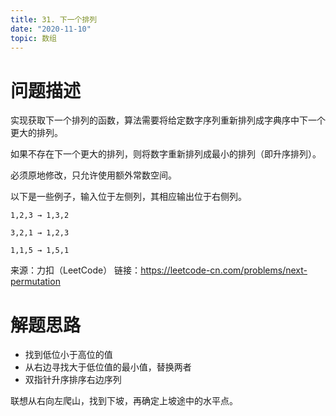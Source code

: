 ```yaml
---
title: 31. 下一个排列
date: "2020-11-10"
topic: 数组
---
```


# 问题描述

实现获取下一个排列的函数，算法需要将给定数字序列重新排列成字典序中下一个更大的排列。

如果不存在下一个更大的排列，则将数字重新排列成最小的排列（即升序排列）。

必须原地修改，只允许使用额外常数空间。

以下是一些例子，输入位于左侧列，其相应输出位于右侧列。


`1,2,3 → 1,3,2`

`3,2,1 → 1,2,3`

`1,1,5 → 1,5,1`



来源：力扣（LeetCode）
链接：https://leetcode-cn.com/problems/next-permutation


# 解题思路

- 找到低位小于高位的值
- 从右边寻找大于低位值的最小值，替换两者
- 双指针升序排序右边序列

联想从右向左爬山，找到下坡，再确定上坡途中的水平点。